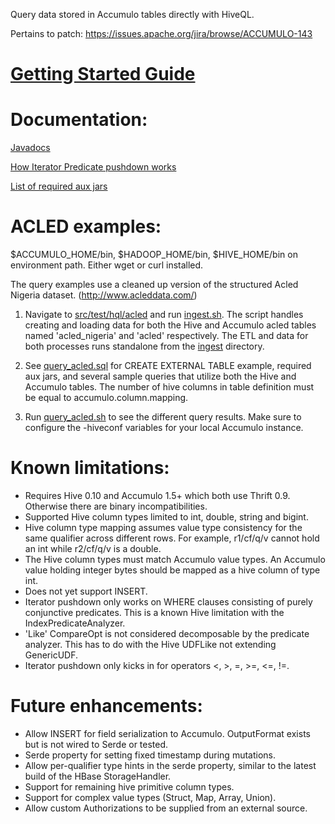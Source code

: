 Query data stored in Accumulo tables directly with HiveQL. 

Pertains to patch: https://issues.apache.org/jira/browse/ACCUMULO-143

# <a href="https://github.com/bfemiano/accumulo-hive-storage-manager/wiki/Basic-Tutorial">Getting Started Guide</a> #


Documentation:
=================

<a href="http://storage-handler-docs.s3.amazonaws.com/javadocs/index.html">Javadocs</a>

<a href="https://github.com/bfemiano/accumulo-hive-storage-manager/wiki/Iterator Predicate pushdown">How Iterator Predicate pushdown works</a>

<a href="https://github.com/bfemiano/accumulo-hive-storage-manager/wiki/Required-Aux-Jars">List of required aux jars</a>

ACLED examples:
=================
 
$ACCUMULO_HOME/bin, $HADOOP_HOME/bin, $HIVE_HOME/bin on environment path. Either wget or curl installed. 

The query examples use a cleaned up version of the structured Acled Nigeria dataset. (http://www.acleddata.com/) 

1.	Navigate to [src/test/hql/acled](src/test/hql/acled) and run [ingest.sh](src/test/hql/acled/ingest.sh). The script handles creating and loading data for both the Hive and Accumulo acled tables named 'acled_nigeria' and 'acled' respectively. The ETL and data for both processes runs standalone from the  [ingest](src/test/hql/acled) directory. 

2.	See [query_acled.sql](src/test/hql/query_acled.sql) for CREATE EXTERNAL TABLE example, required aux jars, and several sample queries that utilize both the Hive and Accumulo tables. The number of hive columns in table definition must be equal to accumulo.column.mapping.

3.	Run [query_acled.sh](src/test/hql/query_acled.sh) to see the different query results. Make sure to configure the -hiveconf variables for your local Accumulo instance. 

Known limitations:
===================

* 	Requires Hive 0.10 and Accumulo 1.5+ which both use Thrift 0.9. Otherwise there are binary incompatibilities. 
*	Supported Hive column types limited to int, double, string and bigint.
*	Hive column type mapping assumes value type consistency for the same qualifier across different rows. For example, r1/cf/q/v cannot hold an int while r2/cf/q/v is a double. 
*	The Hive column types must match Accumulo value types. An Accumulo value holding integer bytes should be mapped as a hive column of type int. 
* 	Does not yet support INSERT.
* 	Iterator pushdown only works on WHERE clauses consisting of purely conjunctive predicates. This is a known Hive limitation with the IndexPredicateAnalyzer.
* 	'Like' CompareOpt is not considered decomposable by the predicate analyzer. This has to do with the Hive UDFLike not extending GenericUDF. 
*	Iterator pushdown only kicks in for operators <, >, =, >=, <=, !=.  

Future enhancements: 
====================

*	Allow INSERT for field serialization to Accumulo. OutputFormat exists but is not wired to Serde or tested.  
*   Serde property for setting fixed timestamp during mutations. 
*   Allow per-qualifier type hints in the serde property, similar to the latest build of the HBase StorageHandler.  
*   Support for remaining hive primitive column types.
*   Support for complex value types (Struct, Map, Array, Union).
*	Allow custom Authorizations to be supplied from an external source. 
